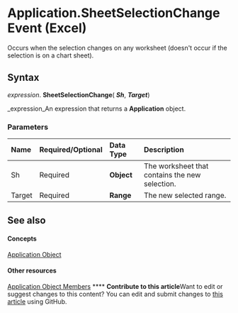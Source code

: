 
# Application.SheetSelectionChange Event (Excel)

Occurs when the selection changes on any worksheet (doesn't occur if the selection is on a chart sheet).


## Syntax

 _expression_. **SheetSelectionChange**( **_Sh_**,  **_Target_**)

 _expression_An expression that returns a  **Application** object.


### Parameters



|**Name**|**Required/Optional**|**Data Type**|**Description**|
|:-----|:-----|:-----|:-----|
|Sh|Required| **Object**|The worksheet that contains the new selection.|
|Target|Required| **Range**|The new selected range.|

## See also


#### Concepts


 [Application Object](19b73597-5cf9-4f56-8227-b5211f657f6f.md)
#### Other resources


 [Application Object Members](4cb9ca42-8d07-cc9c-2d80-4eb9a5921e1e.md)
****   **Contribute to this article**Want to edit or suggest changes to this content? You can edit and submit changes to  [this article](https://github.com/jhershey00/VBA_Excel_Test/OpenXMLCon/articles/c98203c2-b306-d8b7-b75f-1304be7b5751.md) using GitHub.


